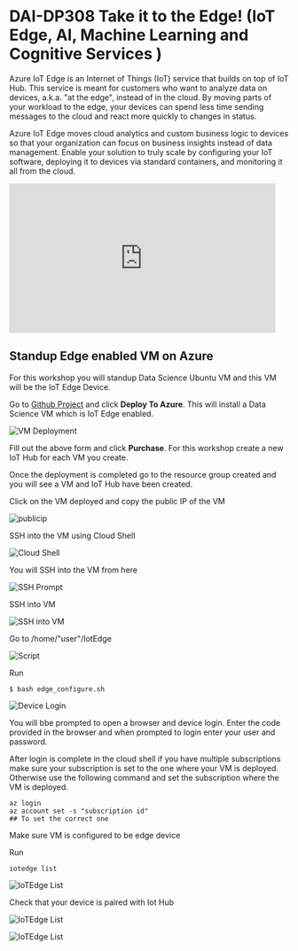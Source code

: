 # DAI-DP308 Take it to the Edge!  (IoT Edge, AI, Machine Learning and Cognitive Services )

Azure IoT Edge is an Internet of Things (IoT) service that builds on top of IoT Hub. This service is meant for customers who want to analyze data on devices, a.k.a. "at the edge", instead of in the cloud. By moving parts of your workload to the edge, your devices can spend less time sending messages to the cloud and react more quickly to changes in status.

Azure IoT Edge moves cloud analytics and custom business logic to devices so that your organization can focus on business insights instead of data management. Enable your solution to truly scale by configuring your IoT software, deploying it to devices via standard containers, and monitoring it all from the cloud.

<iframe src="https://channel9.msdn.com/Shows/Internet-of-Things-Show/Kubernetes-integration-with-Azure-IoT-Edge/player" width="480" height="270" allowFullScreen frameBorder="0"></iframe>

## Standup Edge enabled VM on Azure

For this workshop you will standup Data Science Ubuntu VM and this VM will be the IoT Edge Device.

Go to [Github Project](
https://github.com/Azure/DataScienceVM/tree/master/Extensions/Iot
) and click **Deploy To Azure**. This will install a Data Science VM which is IoT Edge enabled.

![VM Deployment](images/vmdeployment.png)

Fill out the above form and click **Purchase**. For this workshop create a new IoT Hub for each VM you create.

Once the deployment is completed go to the resource group created and you will see a VM and IoT Hub have been created.

Click on the VM deployed and copy the public IP of the VM

![publicip](images/ssh.png)

SSH into the VM using Cloud Shell

![Cloud Shell](images/cloudshell.png)

You will SSH into the VM from here

![SSH Prompt](images/sshprompt.png)

SSH into VM

![SSH into VM](images/sshintovm.png)

Go to /home/"user"/IotEdge

![Script](images/iotedge.png)

Run

```code
$ bash edge_configure.sh
```

![Device Login](images/devicelogin.png)

You will bbe prompted to open a browser and device login. Enter the code provided in the browser and when prompted to login enter your user and password.

After login is complete in the cloud shell if you have multiple subscriptions make sure your subscription is set to the one where your VM is deployed. Otherwise use the following command and set the subscription where the VM is deployed.

```code
az login
az account set -s "subscription id"
## To set the correct one
```

Make sure VM is configured to be edge device

Run

```code
iotedge list
```

![IoTEdge List](images/iotedgelist.png)

Check that your device is paired with Iot Hub

![IoTEdge List](images/iothubedge.png)

![IoTEdge List](images/deviceconnected.png)
